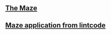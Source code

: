 ## [The Maze](https://leetcode.ca/2017-04-03-490-The-Maze/#490-the-maze)

## [Maze application from lintcode](https://www.lintcode.com/problem/787/)
